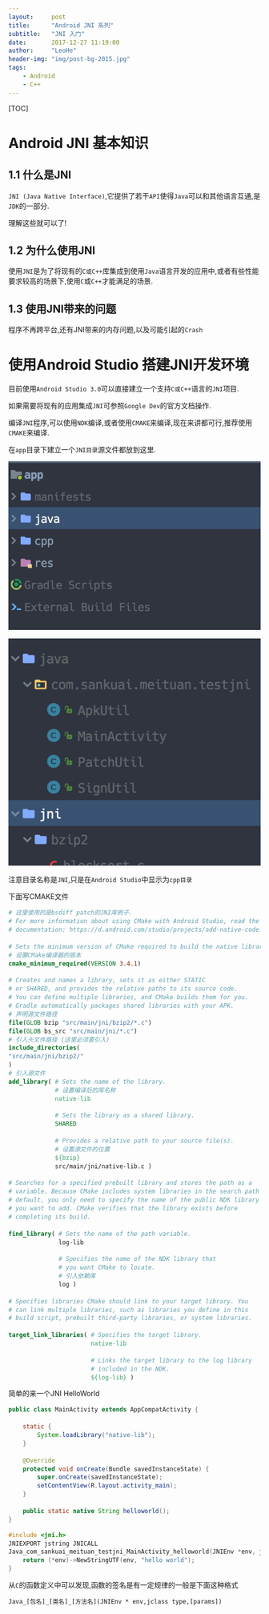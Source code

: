 ```yaml
---
layout:     post
title:      "Android JNI 系列"
subtitle:   "JNI 入门"
date:       2017-12-27 11:19:00
author:     "LeoHe"
header-img: "img/post-bg-2015.jpg"
tags:
    - Android
    - C++	
---
```




[TOC]



# Android JNI 基本知识



## 1.1 什么是JNI

`JNI (Java Native Interface)`,它提供了若干`API`使得`Java`可以和其他语言互通,是`JDK`的一部分.

理解这些就可以了!

## 1.2 为什么使用JNI

使用`JNI`是为了将现有的`C或C++`库集成到使用`Java`语言开发的应用中,或者有些性能要求较高的场景下,使用`C`或`C++`才能满足的场景.

## 1.3 使用JNI带来的问题

程序不再跨平台,还有JNI带来的内存问题,以及可能引起的`Crash`



# 使用Android Studio 搭建JNI开发环境

目前使用`Android Studio 3.0`可以直接建立一个支持`C或C++`语言的`JNI`项目.

如果需要将现有的应用集成`JNI`可参照`Google Dev`的官方文档操作.

编译`JNI`程序,可以使用`NDK`编译,或者使用`CMAKE`来编译,现在来讲都可行,推荐使用`CMAKE`来编译.

在`app`目录下建立一个`JNI目录`源文件都放到这里.

![error](/img/jni/jni1.png)

![jni2](/img/jni/jni2.png)

注意目录名称是`JNI`,只是在`Android Studio`中显示为`cpp目录`



下面写CMAKE文件

```cmake
# 这里使用的是bsdiff patch的JNI库例子.
# For more information about using CMake with Android Studio, read the
# documentation: https://d.android.com/studio/projects/add-native-code.html

# Sets the minimum version of CMake required to build the native library.
# 设置CMake编译器的版本
cmake_minimum_required(VERSION 3.4.1)

# Creates and names a library, sets it as either STATIC
# or SHARED, and provides the relative paths to its source code.
# You can define multiple libraries, and CMake builds them for you.
# Gradle automatically packages shared libraries with your APK.
# 声明源文件路径
file(GLOB bzip "src/main/jni/bzip2/*.c")
file(GLOB bs_src "src/main/jni/*.c")
# 引入头文件路径 (这里必须要引入)
include_directories(
"src/main/jni/bzip2/"
)
# 引入源文件
add_library( # Sets the name of the library.
             # 设置编译后的库名称
             native-lib

             # Sets the library as a shared library.
             SHARED

             # Provides a relative path to your source file(s).
             # 设置源文件的位置
             ${bzip}
             src/main/jni/native-lib.c )

# Searches for a specified prebuilt library and stores the path as a
# variable. Because CMake includes system libraries in the search path by
# default, you only need to specify the name of the public NDK library
# you want to add. CMake verifies that the library exists before
# completing its build.

find_library( # Sets the name of the path variable.
              log-lib

              # Specifies the name of the NDK library that
              # you want CMake to locate.
              # 引入依赖库
              log )

# Specifies libraries CMake should link to your target library. You
# can link multiple libraries, such as libraries you define in this
# build script, prebuilt third-party libraries, or system libraries.

target_link_libraries( # Specifies the target library.
                       native-lib
						
                       # Links the target library to the log library
                       # included in the NDK.
                       ${log-lib} )
```



简单的来一个JNI HelloWorld

```java
public class MainActivity extends AppCompatActivity {

    static {
        System.loadLibrary("native-lib");
    }

    @Override
    protected void onCreate(Bundle savedInstanceState) {
        super.onCreate(savedInstanceState);
        setContentView(R.layout.activity_main);
    }
    
    public static native String helloworld();
}

```

```c
#include <jni.h>
JNIEXPORT jstring JNICALL
Java_com_sankuai_meituan_testjni_MainActivity_helloworld(JNIEnv *env, jclass type) {
    return (*env)->NewStringUTF(env, "hello world");
}
```

从`C`的函数定义中可以发现,函数的签名是有一定规律的一般是下面这种格式

`Java_[包名]_[类名]_[方法名](JNIEnv * env,jclass type,[params])`

